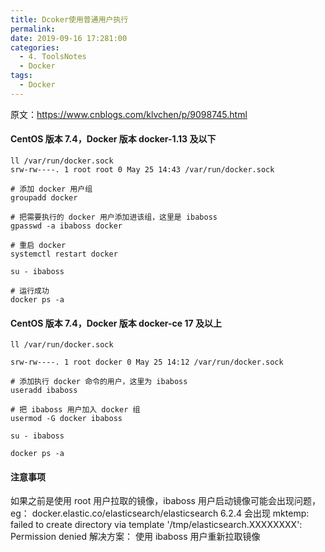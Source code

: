 ```yaml
---
title: Dcoker使用普通用户执行
permalink: 
date: 2019-09-16 17:281:00
categories:
  - 4. ToolsNotes
  - Docker
tags:
  - Docker
---
```



原文：https://www.cnblogs.com/klvchen/p/9098745.html


#### CentOS 版本 7.4，Docker 版本 docker-1.13 及以下

```shell
ll /var/run/docker.sock
srw-rw----. 1 root root 0 May 25 14:43 /var/run/docker.sock

# 添加 docker 用户组
groupadd docker

# 把需要执行的 docker 用户添加进该组，这里是 ibaboss
gpasswd -a ibaboss docker

# 重启 docker
systemctl restart docker

su - ibaboss

# 运行成功
docker ps -a 
```



#### CentOS 版本 7.4，Docker 版本 docker-ce 17 及以上

```shell
ll /var/run/docker.sock

srw-rw----. 1 root docker 0 May 25 14:12 /var/run/docker.sock

# 添加执行 docker 命令的用户，这里为 ibaboss
useradd ibaboss

# 把 ibaboss 用户加入 docker 组
usermod -G docker ibaboss  

su - ibaboss

docker ps -a 
```



#### 注意事项

如果之前是使用 root 用户拉取的镜像，ibaboss 用户启动镜像可能会出现问题，eg：
docker.elastic.co/elasticsearch/elasticsearch 6.2.4
会出现
mktemp: failed to create directory via template '/tmp/elasticsearch.XXXXXXXX': Permission denied
解决方案：
使用 ibaboss 用户重新拉取镜像